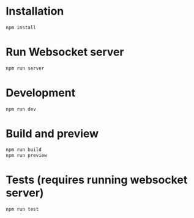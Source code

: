 # Installation

```sh
npm install
```

# Run Websocket server

```sh
npm run server
```

# Development

```sh
npm run dev
```

# Build and preview

```sh
npm run build
npm run preview
```

# Tests (requires running websocket server)

```sh
npm run test
```